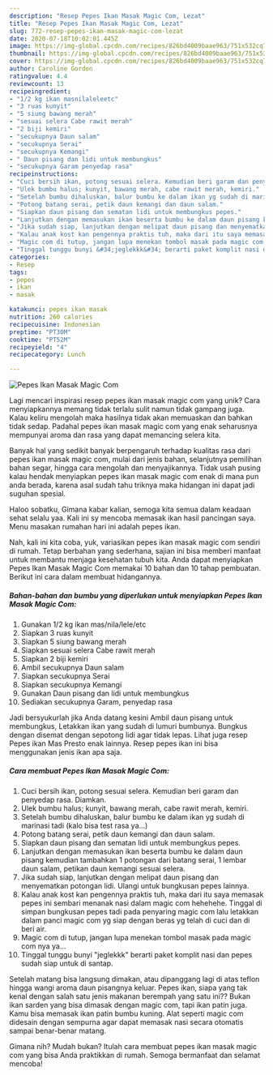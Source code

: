 ```yaml
---
description: "Resep Pepes Ikan Masak Magic Com, Lezat"
title: "Resep Pepes Ikan Masak Magic Com, Lezat"
slug: 772-resep-pepes-ikan-masak-magic-com-lezat
date: 2020-07-18T10:02:01.445Z
image: https://img-global.cpcdn.com/recipes/826bd4009baae963/751x532cq70/pepes-ikan-masak-magic-com-foto-resep-utama.jpg
thumbnail: https://img-global.cpcdn.com/recipes/826bd4009baae963/751x532cq70/pepes-ikan-masak-magic-com-foto-resep-utama.jpg
cover: https://img-global.cpcdn.com/recipes/826bd4009baae963/751x532cq70/pepes-ikan-masak-magic-com-foto-resep-utama.jpg
author: Caroline Gordon
ratingvalue: 4.4
reviewcount: 13
recipeingredient:
- "1/2 kg ikan masnilaleleetc"
- "3 ruas kunyit"
- "5 siung bawang merah"
- "sesuai selera Cabe rawit merah"
- "2 biji kemiri"
- "secukupnya Daun salam"
- "secukupnya Serai"
- "secukupnya Kemangi"
- " Daun pisang dan lidi untuk membungkus"
- "secukupnya Garam penyedap rasa"
recipeinstructions:
- "Cuci bersih ikan, potong sesuai selera. Kemudian beri garam dan penyedap rasa. Diamkan."
- "Ulek bumbu halus; kunyit, bawang merah, cabe rawit merah, kemiri."
- "Setelah bumbu dihaluskan, balur bumbu ke dalam ikan yg sudah di marinasi tadi (kalo bisa test rasa ya...)"
- "Potong batang serai, petik daun kemangi dan daun salam."
- "Siapkan daun pisang dan sematan lidi untuk membungkus pepes."
- "Lanjutkan dengan memasukan ikan beserta bumbu ke dalam daun pisang kemudian tambahkan 1 potongan dari batang serai, 1 lembar daun salam, petikan daun kemangi sesuai selera."
- "Jika sudah siap, lanjutkan dengan melipat daun pisang dan menyematkan potongan lidi. Ulangi untuk bungkusan pepes lainnya."
- "Kalau anak kost kan pengennya praktis tuh, maka dari itu saya memasak pepes ini sembari menanak nasi dalam magic com hehehehe. Tinggal di simpan bungkusan pepes tadi pada penyaring magic com lalu letakkan dalam panci magic com yg siap dengan beras yg telah di cuci dan di beri air."
- "Magic com di tutup, jangan lupa menekan tombol masak pada magic com nya ya..."
- "Tinggal tunggu bunyi &#34;jeglekkk&#34; berarti paket komplit nasi dan pepes sudah siap untuk di santap."
categories:
- Resep
tags:
- pepes
- ikan
- masak

katakunci: pepes ikan masak 
nutrition: 260 calories
recipecuisine: Indonesian
preptime: "PT30M"
cooktime: "PT52M"
recipeyield: "4"
recipecategory: Lunch

---
```



![Pepes Ikan Masak Magic Com](https://img-global.cpcdn.com/recipes/826bd4009baae963/751x532cq70/pepes-ikan-masak-magic-com-foto-resep-utama.jpg)

Lagi mencari inspirasi resep pepes ikan masak magic com yang unik? Cara menyiapkannya memang tidak terlalu sulit namun tidak gampang juga. Kalau keliru mengolah maka hasilnya tidak akan memuaskan dan bahkan tidak sedap. Padahal pepes ikan masak magic com yang enak seharusnya mempunyai aroma dan rasa yang dapat memancing selera kita.

Banyak hal yang sedikit banyak berpengaruh terhadap kualitas rasa dari pepes ikan masak magic com, mulai dari jenis bahan, selanjutnya pemilihan bahan segar, hingga cara mengolah dan menyajikannya. Tidak usah pusing kalau hendak menyiapkan pepes ikan masak magic com enak di mana pun anda berada, karena asal sudah tahu triknya maka hidangan ini dapat jadi suguhan spesial.

Haloo sobatku, Gimana kabar kalian, semoga kita semua dalam keadaan sehat selalu yaa. Kali ini sy mencoba memasak ikan hasil pancingan saya. Menu masakan rumahan hari ini adalah pepes ikan.


Nah, kali ini kita coba, yuk, variasikan pepes ikan masak magic com sendiri di rumah. Tetap berbahan yang sederhana, sajian ini bisa memberi manfaat untuk membantu menjaga kesehatan tubuh kita. Anda dapat menyiapkan Pepes Ikan Masak Magic Com memakai 10 bahan dan 10 tahap pembuatan. Berikut ini cara dalam membuat hidangannya.

<!--inarticleads1-->

##### Bahan-bahan dan bumbu yang diperlukan untuk menyiapkan Pepes Ikan Masak Magic Com:

1. Gunakan 1/2 kg ikan mas/nila/lele/etc
1. Siapkan 3 ruas kunyit
1. Siapkan 5 siung bawang merah
1. Siapkan sesuai selera Cabe rawit merah
1. Siapkan 2 biji kemiri
1. Ambil secukupnya Daun salam
1. Siapkan secukupnya Serai
1. Siapkan secukupnya Kemangi
1. Gunakan  Daun pisang dan lidi untuk membungkus
1. Sediakan secukupnya Garam, penyedap rasa


Jadi bersyukurlah jika Anda datang kesini Ambil daun pisang untuk membungkus, Letakkan ikan yang sudah di lumuri bumbunya. Bungkus dengan disemat dengan sepotong lidi agar tidak lepas. Lihat juga resep Pepes ikan Mas Presto enak lainnya. Resep pepes ikan ini bisa menggunakan jenis ikan apa saja. 

<!--inarticleads2-->

##### Cara membuat Pepes Ikan Masak Magic Com:

1. Cuci bersih ikan, potong sesuai selera. Kemudian beri garam dan penyedap rasa. Diamkan.
1. Ulek bumbu halus; kunyit, bawang merah, cabe rawit merah, kemiri.
1. Setelah bumbu dihaluskan, balur bumbu ke dalam ikan yg sudah di marinasi tadi (kalo bisa test rasa ya...)
1. Potong batang serai, petik daun kemangi dan daun salam.
1. Siapkan daun pisang dan sematan lidi untuk membungkus pepes.
1. Lanjutkan dengan memasukan ikan beserta bumbu ke dalam daun pisang kemudian tambahkan 1 potongan dari batang serai, 1 lembar daun salam, petikan daun kemangi sesuai selera.
1. Jika sudah siap, lanjutkan dengan melipat daun pisang dan menyematkan potongan lidi. Ulangi untuk bungkusan pepes lainnya.
1. Kalau anak kost kan pengennya praktis tuh, maka dari itu saya memasak pepes ini sembari menanak nasi dalam magic com hehehehe. Tinggal di simpan bungkusan pepes tadi pada penyaring magic com lalu letakkan dalam panci magic com yg siap dengan beras yg telah di cuci dan di beri air.
1. Magic com di tutup, jangan lupa menekan tombol masak pada magic com nya ya...
1. Tinggal tunggu bunyi &#34;jeglekkk&#34; berarti paket komplit nasi dan pepes sudah siap untuk di santap.


Setelah matang bisa langsung dimakan, atau dipanggang lagi di atas teflon hingga wangi aroma daun pisangnya keluar. Pepes ikan, siapa yang tak kenal dengan salah satu jenis makanan berempah yang satu ini?? Bukan ikan sarden yang bisa dimasak dengan magic com, tapi ikan patin juga. Kamu bisa memasak ikan patin bumbu kuning. Alat seperti magic com didesain dengan sempurna agar dapat memasak nasi secara otomatis sampai benar-benar matang. 

Gimana nih? Mudah bukan? Itulah cara membuat pepes ikan masak magic com yang bisa Anda praktikkan di rumah. Semoga bermanfaat dan selamat mencoba!

